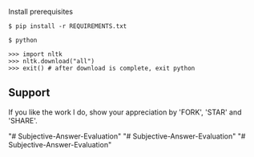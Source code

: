Install prerequisites
```
$ pip install -r REQUIREMENTS.txt

$ python

>>> import nltk
>>> nltk.download("all")
>>> exit() # after download is complete, exit python
```

## Support

If you like the work I do, show your appreciation by 'FORK', 'STAR' and 'SHARE'.

"# Subjective-Answer-Evaluation" 
"# Subjective-Answer-Evaluation" 
"# Subjective-Answer-Evaluation" 
